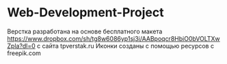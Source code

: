 # Web-Development-Project
Верстка разработана на основе бесплатного макета https://www.dropbox.com/sh/tg8w6086yp1sj3i/AABpoqcr8HbiO0bVOLTXwZpla?dl=0 с сайта tpverstak.ru
Иконки созданы с помощью ресурсов с freepik.com
